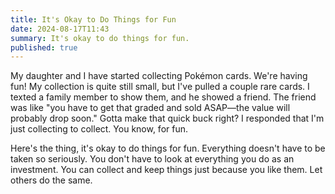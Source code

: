 ```yaml
---
title: It's Okay to Do Things for Fun
date: 2024-08-17T11:43
summary: It's okay to do things for fun.
published: true
---
```

My daughter and I have started collecting Pokémon cards. We're having fun! My collection is quite still small, but I've pulled a couple rare cards. I texted a family member to show them, and he showed a friend. The friend was like "you have to get that graded and sold ASAP—the value will probably drop soon." Gotta make that quick buck right? I responded that I'm just collecting to collect. You know, for fun.

Here's the thing, it's okay to do things for fun. Everything doesn't have to be taken so seriously. You don't have to look at everything you do as an investment. You can collect and keep things just because you like them. Let others do the same.
